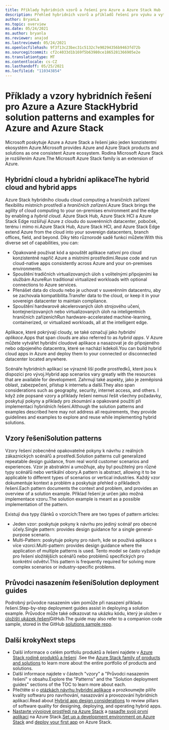 ```yaml
---
title: Příklady hybridních vzorů a řešení pro Azure a Azure Stack Hub
description: Přehled hybridních vzorů a příkladů řešení pro výuku a vytváření hybridních řešení v Azure a Azure Stack Hub.
author: BryanLa
ms.topic: overview
ms.date: 05/24/2021
ms.author: bryanla
ms.reviewer: anajod
ms.lastreviewed: 05/24/2021
ms.openlocfilehash: 9f3f13c23bec31c5132c7e90294356b9463fd72b
ms.sourcegitcommit: cf2c4033d1b169f5b63980ce1865281366905e2e
ms.translationtype: MT
ms.contentlocale: cs-CZ
ms.lasthandoff: 05/25/2021
ms.locfileid: "110343854"
---
```

# <a name="hybrid-solution-patterns-and-examples-for-azure-and-azure-stack"></a><span data-ttu-id="dae39-103">Příklady a vzory hybridních řešení pro Azure a Azure Stack</span><span class="sxs-lookup"><span data-stu-id="dae39-103">Hybrid solution patterns and examples for Azure and Azure Stack</span></span>

<span data-ttu-id="dae39-104">Microsoft poskytuje Azure a Azure Stack a řešení jako jeden konzistentní ekosystém Azure.</span><span class="sxs-lookup"><span data-stu-id="dae39-104">Microsoft provides Azure and Azure Stack products and solutions as one consistent Azure ecosystem.</span></span> <span data-ttu-id="dae39-105">Rodina Microsoft Azure Stack je rozšířením Azure.</span><span class="sxs-lookup"><span data-stu-id="dae39-105">The Microsoft Azure Stack family is an extension of Azure.</span></span>

## <a name="the-hybrid-cloud-and-hybrid-apps"></a><span data-ttu-id="dae39-106">Hybridní cloud a hybridní aplikace</span><span class="sxs-lookup"><span data-stu-id="dae39-106">The hybrid cloud and hybrid apps</span></span>

<span data-ttu-id="dae39-107">Azure Stack hybridního cloudu cloud computing a hraničních zařízení flexibilitu místních prostředí a *hraničních zařízení.*</span><span class="sxs-lookup"><span data-stu-id="dae39-107">Azure Stack brings the agility of cloud computing to your on-premises environment and the edge by enabling a *hybrid cloud*.</span></span> <span data-ttu-id="dae39-108">Azure Stack Hub, Azure Stack HCI a Azure Stack Edge rozšiřují Azure z cloudu do suverénních datacenter, poboček, terénu i mimo ni.</span><span class="sxs-lookup"><span data-stu-id="dae39-108">Azure Stack Hub, Azure Stack HCI, and Azure Stack Edge extend Azure from the cloud into your sovereign datacenters, branch offices, field, and beyond.</span></span> <span data-ttu-id="dae39-109">Díky této různorodé sadě funkcí můžete:</span><span class="sxs-lookup"><span data-stu-id="dae39-109">With this diverse set of capabilities, you can:</span></span>

- <span data-ttu-id="dae39-110">Opakovaně používat kód a spouštět aplikace nativní pro cloud konzistentně napříč Azure a místními prostředími.</span><span class="sxs-lookup"><span data-stu-id="dae39-110">Reuse code and run cloud-native apps consistently across Azure and your on-premises environments.</span></span>
- <span data-ttu-id="dae39-111">Spouštění tradičních virtualizovaných úloh s volitelnými připojeními ke službám Azure</span><span class="sxs-lookup"><span data-stu-id="dae39-111">Run traditional virtualized workloads with optional connections to Azure services.</span></span>
- <span data-ttu-id="dae39-112">Přenášet data do cloudu nebo je uchovat v suverénním datacentru, aby se zachovala kompatibilita.</span><span class="sxs-lookup"><span data-stu-id="dae39-112">Transfer data to the cloud, or keep it in your sovereign datacenter to maintain compliance.</span></span>
- <span data-ttu-id="dae39-113">Spouštění hardwarově akcelerovaných úloh strojového učení, kontejnerizovaných nebo virtualizovaných úloh na inteligentních hraničních zařízeních</span><span class="sxs-lookup"><span data-stu-id="dae39-113">Run hardware-accelerated machine-learning, containerized, or virtualized workloads, all at the intelligent edge.</span></span>

<span data-ttu-id="dae39-114">Aplikace, které pokrývají cloudy, se také označují jako *hybridní aplikace*.</span><span class="sxs-lookup"><span data-stu-id="dae39-114">Apps that span clouds are also referred to as *hybrid apps*.</span></span> <span data-ttu-id="dae39-115">V Azure můžete vytvářet hybridní cloudové aplikace a nasazovat je do připojeného nebo odpojeného datacentra, které se nachází kdekoli.</span><span class="sxs-lookup"><span data-stu-id="dae39-115">You can build hybrid cloud apps in Azure and deploy them to your connected or disconnected datacenter located anywhere.</span></span>

<span data-ttu-id="dae39-116">Scénáře hybridních aplikací se výrazně liší podle prostředků, které jsou k dispozici pro vývoj.</span><span class="sxs-lookup"><span data-stu-id="dae39-116">Hybrid app scenarios vary greatly with the resources that are available for development.</span></span> <span data-ttu-id="dae39-117">Zahrnují také aspekty, jako je zeměpisná oblast, zabezpečení, přístup k internetu a další.</span><span class="sxs-lookup"><span data-stu-id="dae39-117">They also span considerations such as geography, security, internet access, and others.</span></span> <span data-ttu-id="dae39-118">I když zde popsané vzory a příklady řešení nemusí řešit všechny požadavky, poskytují pokyny a příklady pro zkoumání a opakované použití při implementaci hybridních řešení.</span><span class="sxs-lookup"><span data-stu-id="dae39-118">Although the solution patterns and examples described here may not address all requirements, they provide guidelines and examples to explore and reuse while implementing hybrid solutions.</span></span>

## <a name="solution-patterns"></a><span data-ttu-id="dae39-119">Vzory řešení</span><span class="sxs-lookup"><span data-stu-id="dae39-119">Solution patterns</span></span>

<span data-ttu-id="dae39-120">Vzory řešení zobecněné opakovatelné pokyny k návrhu z reálných zákaznických scénářů a prostředí.</span><span class="sxs-lookup"><span data-stu-id="dae39-120">Solution patterns cull generalized repeatable design guidance, from real world customer scenarios and experiences.</span></span> <span data-ttu-id="dae39-121">Vzor je abstraktní a umožňuje, aby byl použitelný pro různé typy scénářů nebo vertikální obory.</span><span class="sxs-lookup"><span data-stu-id="dae39-121">A pattern is abstract, allowing it to be applicable to different types of scenarios or vertical industries.</span></span> <span data-ttu-id="dae39-122">Každý vzor dokumentuje kontext a problém a poskytuje přehled o příkladech řešení.</span><span class="sxs-lookup"><span data-stu-id="dae39-122">Each pattern documents the context and problem, and provides an overview of a solution example.</span></span> <span data-ttu-id="dae39-123">Příklad řešení je určen jako možná implementace vzoru.</span><span class="sxs-lookup"><span data-stu-id="dae39-123">The solution example is meant as a possible implementation of the pattern.</span></span>

<span data-ttu-id="dae39-124">Existují dva typy článků o vzorcích:</span><span class="sxs-lookup"><span data-stu-id="dae39-124">There are two types of pattern articles:</span></span>

- <span data-ttu-id="dae39-125">Jeden vzor: poskytuje pokyny k návrhu pro jediný scénář pro obecné účely.</span><span class="sxs-lookup"><span data-stu-id="dae39-125">Single pattern: provides design guidance for a single general-purpose scenario.</span></span>
- <span data-ttu-id="dae39-126">Multi-Pattern: poskytuje pokyny pro návrh, kde se používá aplikace s více vzorci.</span><span class="sxs-lookup"><span data-stu-id="dae39-126">Multi-pattern: provides design guidance where the application of multiple patterns is used.</span></span> <span data-ttu-id="dae39-127">Tento model se často vyžaduje pro řešení složitějších scénářů nebo problémů specifických pro konkrétní odvětví.</span><span class="sxs-lookup"><span data-stu-id="dae39-127">This pattern is frequently required for solving more complex scenarios or industry-specific problems.</span></span>

## <a name="solution-deployment-guides"></a><span data-ttu-id="dae39-128">Průvodci nasazením řešení</span><span class="sxs-lookup"><span data-stu-id="dae39-128">Solution deployment guides</span></span>

<span data-ttu-id="dae39-129">Podrobný průvodce nasazením vám pomůže při nasazení příkladu řešení.</span><span class="sxs-lookup"><span data-stu-id="dae39-129">Step-by-step deployment guides assist in deploying a solution example.</span></span> <span data-ttu-id="dae39-130">Průvodce může také odkazovat na ukázku kódu, který je uložen v [úložišti ukázek řešení](https://github.com/Azure-Samples/azure-intelligent-edge-patterns)GitHub.</span><span class="sxs-lookup"><span data-stu-id="dae39-130">The guide may also refer to a companion code sample, stored in the GitHub [solutions sample repo](https://github.com/Azure-Samples/azure-intelligent-edge-patterns).</span></span>

## <a name="next-steps"></a><span data-ttu-id="dae39-131">Další kroky</span><span class="sxs-lookup"><span data-stu-id="dae39-131">Next steps</span></span>

- <span data-ttu-id="dae39-132">Další informace o celém portfoliu produktů a řešení najdete v [Azure Stack rodině produktů a řešení](/azure-stack) .</span><span class="sxs-lookup"><span data-stu-id="dae39-132">See the [Azure Stack family of products and solutions](/azure-stack) to learn more about the entire portfolio of products and solutions.</span></span>
- <span data-ttu-id="dae39-133">Další informace najdete v částech "vzory" a "Průvodci nasazením řešení" v obsahu.</span><span class="sxs-lookup"><span data-stu-id="dae39-133">Explore the "Patterns" and the "Solution deployment guides" sections of the TOC to learn more about each.</span></span>
- <span data-ttu-id="dae39-134">Přečtěte si o [otázkách návrhu hybridní aplikace](overview-app-design-considerations.md) a prozkoumejte pilíře kvality softwaru pro navrhování, nasazování a provozování hybridních aplikací.</span><span class="sxs-lookup"><span data-stu-id="dae39-134">Read about [Hybrid app design considerations](overview-app-design-considerations.md) to review pillars of software quality for designing, deploying, and operating hybrid apps.</span></span>
- <span data-ttu-id="dae39-135">[Nastavte vývojové prostředí na Azure Stack](/azure-stack/user/azure-stack-dev-start) a [nasaďte svoji první aplikaci](/azure-stack/user/azure-stack-dev-start-deploy-app) na Azure Stack.</span><span class="sxs-lookup"><span data-stu-id="dae39-135">[Set up a development environment on Azure Stack](/azure-stack/user/azure-stack-dev-start) and [deploy your first app](/azure-stack/user/azure-stack-dev-start-deploy-app) on Azure Stack.</span></span>
